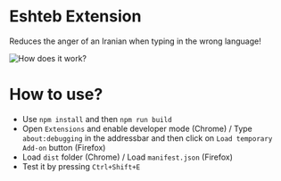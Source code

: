 # Eshteb Extension
Reduces the anger of an Iranian when typing in the wrong language!

![How does it work?](https://i.postimg.cc/hPg3JhJP/eshteb.gif)

# How to use?
- Use `npm install` and then `npm run build`
- Open `Extensions` and enable developer mode (Chrome) / Type `about:debugging` in the addressbar and then click on `Load temporary Add-on` button (Firefox)
- Load `dist` folder (Chrome) / Load `manifest.json` (Firefox)
- Test it by pressing `Ctrl+Shift+E`
